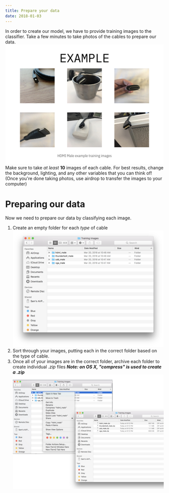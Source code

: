 ```yaml
---
title: Prepare your data
date: 2018-01-03
---
```

In order to create our model, we have to provide training images to the classifier. Take a few minutes to take photos of the cables to prepare our data.
![](../images/example_training_images.jpeg)
Make sure to take *at least* **10** images of each cable. For best results, change the background, lighting, and any other variables that you can think of! (Once you're done taking photos, use airdrop to transfer the images to your computer)

# Preparing our data
Now we need to prepare our data by classifying each image.
1. Create an empty folder for each *type* of cable
![](../images/classified_images.png)
1. Sort through your images, putting each in the correct folder based on the type of cable.
1. Once all of your images are in the correct folder, archive each folder to create individual *.zip* files ***Note: on OS X, "compress" is used to create a .zip***
![](../images/classified_images_final.jpeg)
